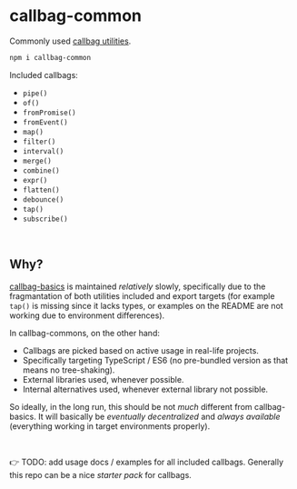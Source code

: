 # callbag-common

Commonly used [callbag utilities](https://github.com/callbag/callbag).

```bash
npm i callbag-common
```

Included callbags:

- `pipe()`
- `of()`
- `fromPromise()`
- `fromEvent()`
- `map()`
- `filter()`
- `interval()`
- `merge()`
- `combine()`
- `expr()`
- `flatten()`
- `debounce()`
- `tap()`
- `subscribe()`

<br>

## Why?

[callbag-basics](https://github.com/staltz/callbag-basics) is maintained _relatively_ slowly, specifically due to the fragmantation
of both utilities included and export targets (for example `tap()` is missing since it lacks types, or examples 
on the README are not working due to environment differences).

In callbag-commons, on the other hand:

- Callbags are picked based on active usage in real-life projects.
- Specifically targeting TypeScript / ES6 (no pre-bundled version as that means no tree-shaking).
- External libraries used, whenever possible.
- Internal alternatives used, whenever external library not possible.

So ideally, in the long run, this should be not _much_ different from callbag-basics. It will basically be
_eventually decentralized_ and _always available_ (everything working in target environments properly).

<br>

👉 TODO: add usage docs / examples for all included callbags. Generally this repo can be a nice _starter pack_ for callbags.
